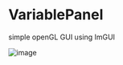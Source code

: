 # VariablePanel
simple openGL GUI using ImGUI

![image](https://github.com/Aleksandar-Lazarevic/VariablePanel/assets/135633702/6ce354b8-3176-48f5-9f3a-edf800f90e63)
